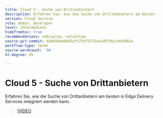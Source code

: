 ```yaml
---
title: Cloud 5 - Suche von Drittanbietern
description: Erfahren Sie, wie die Suche von Drittanbietern am besten in Edge Delivery Services integriert werden kann.
version: Cloud Service
role: Admin, Developer
level: Intermediate
hidefromtoc: true
recommendations: noDisplay, noCatalog
source-git-commit: da8d584e04b5ef375ef5731ea1d5f9e2c0438b2a
workflow-type: tm+mt
source-wordcount: '36'
ht-degree: 0%

---
```


# Cloud 5 - Suche von Drittanbietern

Erfahren Sie, wie die Suche von Drittanbietern am besten in Edge Delivery Services integriert werden kann.

>[!VIDEO](https://video.tv.adobe.com/v/3427040?quality=12&learn=on)

